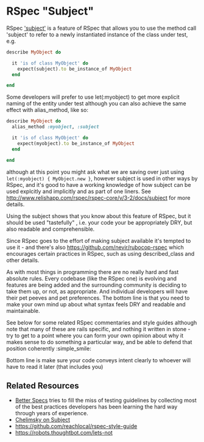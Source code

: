 RSpec "Subject"
===============

RSpec ['subject'](http://www.relishapp.com/rspec/rspec-core/v/3-2/docs/subject) is a feature of RSpec that allows you to use the method call 'subject' to refer to a newly instantiated instance of the class under test, e.g. 

```ruby
describe MyObject do

  it 'is of class MyObject' do
    expect(subject).to be_instance_of MyObject
  end

end
```

Some developers will prefer to use let(:myobject) to get more explicit naming of the entity under test although you can also achieve the same effect with alias_method, like so:

```ruby
describe MyObject do
  alias_method :myobject, :subject

  it 'is of class MyObject' do
    expect(myobject).to be_instance_of MyObject
  end

end
```

although at this point you might ask what we are saving over just using `let(:myobject) { MyObject.new }`, however subject is used in other ways by RSpec, and it's good to have a working knowledge of how subject can be used explcitly and implicitly and as part of one liners.  See http://www.relishapp.com/rspec/rspec-core/v/3-2/docs/subject for more details.

Using the subject shows that you know about this feature of RSpec, but it should be used "tastefully" , i.e. your code your be appropriately DRY, but also readable and comprehensible.

Since RSpec goes to the effort of making subject available it's tempted to use it - and there's also https://github.com/nevir/rubocop-rspec which encourages certain practices in RSpec, such as using described_class and other details.

As with most things in programming there are no really hard and fast absolute rules.  Every codebase (like the RSpec one) is evolving and features are being added and the surrounding community is deciding to take them up, or not, as appropriate.  And individual developers will have their pet peeves and pet preferences.  The bottom line is that you need to make your own mind up about what syntax feels DRY and readable and maintainable.

See below for some related RSpec commentaries and style guides although note that many of these are rails specific, and nothing it written in stone - try to get to a point where you can form your own opinion about why it makes sense to do something a particular way, and be able to defend that position coherently :simple_smile:

Bottom line is make sure your code conveys intent clearly to whoever will have to read it later (that includes you)

Related Resources
-----------------

* [Better Specs](http://betterspecs.org/) tries to fill the miss of testing guidelines by collecting most of the best practices developers has been learning the hard way through years of experience.
* [Chelimsky on Subject](http://blog.davidchelimsky.net/blog/2012/05/13/spec-smell-explicit-use-of-subject/)
* https://github.com/reachlocal/rspec-style-guide
* https://robots.thoughtbot.com/lets-not



